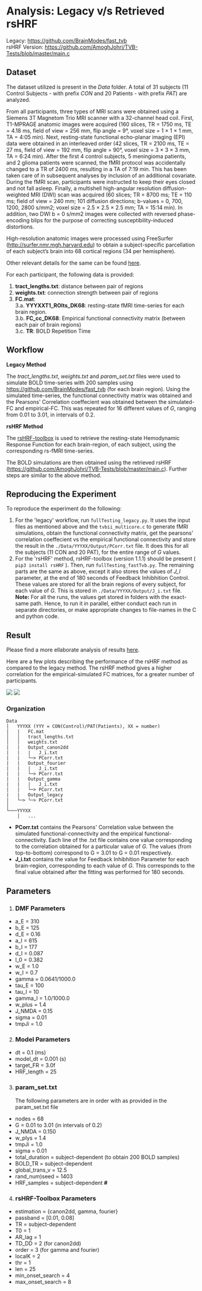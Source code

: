 # Analysis: Legacy v/s Retrieved rsHRF

Legacy: https://github.com/BrainModes/fast_tvb <br>
rsHRF Version: https://github.com/AmoghJohri/TVB-Tests/blob/master/main.c

## Dataset

The dataset utilized is present in the *Data* folder. A total of 31 subjects (11 Control Subjects - with prefix *CON* and 20 Patients - with prefix *PAT*) are analyzed. 

From all participants, three types of MRI scans were obtained using a Siemens 3T Magnetom Trio MRI scanner with a 32-channel head coil. First, T1-MPRAGE anatomic images were acquired (160 slices, TR = 1750 ms, TE = 4.18 ms, field of view = 256 mm, flip angle = 9°, voxel size = 1 × 1 × 1 mm, TA = 4:05 min). Next, resting-state functional echo-planar imaging (EPI) data were obtained in an interleaved order (42 slices, TR = 2100 ms, TE = 27 ms, field of view = 192 mm, flip angle = 90°, voxel size = 3 × 3 × 3 mm, TA = 6:24 min). After the first 4 control subjects, 5 meningioma patients, and 2 glioma patients were scanned, the fMRI protocol was accidentally changed to a TR of 2400 ms, resulting in a TA of 7:19 min. This has been taken care of in subsequent analyses by inclusion of an additional covariate. During the fMRI scan, participants were instructed to keep their eyes closed and not fall asleep. Finally, a multishell high-angular resolution diffusion-weighted MRI (DWI) scan was acquired (60 slices; TR = 8700 ms; TE = 110 ms; field of view = 240 mm; 101 diffusion directions; b-values = 0, 700, 1200, 2800 s/mm2; voxel size = 2.5 × 2.5 × 2.5 mm; TA = 15:14 min). In addition, two DWI b = 0 s/mm2 images were collected with reversed phase-encoding blips for the purpose of correcting susceptibility-induced distortions.

High-resolution anatomic images were processed using FreeSurfer (http://surfer.nmr.mgh.harvard.edu) to obtain a subject-specific parcellation of each subject’s brain into 68 cortical regions (34 per hemisphere).

Other relevant details for the same can be found [here](https://www.eneuro.org/content/5/3/ENEURO.0083-18.2018).

For each participant, the following data is provided:
1. **tract_lengths.txt**: distance between pair of regions
2. **weights.txt**: connection strength between pair of regions
3. **FC.mat**: <br>
3.a. **YYYXXT1_ROIts_DK68**: resting-state fMRI time-series for each brain region. <br>
3.b. **FC_cc_DK68**: Empirical functional connectivity matrix (between each pair of brain regions) <br>
3.c. **TR**: BOLD Repetition Time

## Workflow

**Legacy Method**

The *tract_lengths.txt*, *weights.txt* and *param_set.txt* files were used to simulate BOLD time-series with 200 samples using https://github.com/BrainModes/fast_tvb (for each brain region). Using the simulated time-series, the functional connectivity matrix was obtained and the Pearsons' Correlation coeffecient was obtained between the simulated-FC and empirical-FC. This was repeated for 16 different values of *G*, ranging from 0.01 to 3.01, in intervals of 0.2.

**rsHRF Method**

The [rsHRF-toolbox](https://github.com/BIDS-Apps/rsHRF) is used to retrieve the resting-state Hemodynamic Response Function for each brain-region, of each subject, using the corresponding rs-fMRI time-series.

The BOLD simulations are then obtained using the retrieved rsHRF (https://github.com/AmoghJohri/TVB-Tests/blob/master/main.c). Further steps are similar to the above method.

## Reproducing the Experiment

To reproduce the experiment do the following:
1. For the 'legacy' workflow, run `fullTesting_legacy.py`. It uses the input files as mentioned above and the `tvbii_multicore.c` to generate fMRI simulations, obtain the functional connectivity matrix, get the pearsons' correlation coeffecient vs the empirical functional connectivity and store the result in the `./Data/YYYXX/Output/PCorr.txt` file. It does this for all the subjects (11 CON and 20 PAT), for the entire range of *G* values.
2. For the 'rsHRF' method, rsHRF-toolbox (version 1.1.1) should be present ( `pip3 install rsHRF` ). Then, run `fullTesting_fastTvb.py`. The remaining parts are the same as above, except it also stores the values of *J_I* parameter, at the end of 180 seconds of Feedback Inhibhition Control. These values are stored for all the brain regions of every subject, for each value of *G*. This is stored in `./Data/YYYXX/Output/J_i.txt` file.
**Note:** For all the runs, the values get stored in folders with the exact-same path. Hence, to run it in parallel, either conduct each run in separate directories, or make appropriate changes to file-names in the C and python code.

## Result
Please find a more ellaborate analysis of results [here](https://github.com/AmoghJohri/TVB-Tests/blob/master/legacy_vs_rsHRF.ipynb).

Here are a few plots describing the performance of the rsHRF method as compared to the legacy method. The rsHRF method gives a higher correlation for the empirical-simulated FC matrices, for a greater number of participants.

![](./Images/img2.png)
![](./Images/img3.png)



### Organization
```
Data
│   YYYXX (YYY = CON(Control)/PAT(Patients), XX = number)
|   |   FC.mat
│   │   tract_lengths.txt
│   │   weights.txt
|   |   Output_canon2dd
|   |   |   J_i.txt
|   |   └─> PCorr.txt
|   |   Output_fourier
|   |   |   J_i.txt
|   |   └─> PCorr.txt
|   |   Output_gamma
|   |   |   J_i.txt
|   |   └─> PCorr.txt
|   |   Output_legacy
|   └─> └─> PCorr.txt
│   
└───YYYXX 
    │   ...
```

* **PCorr.txt** contains the Pearsons' Correlation value between the simulated functional-connectivity and the empirical functional-connectivity. Each line of the .txt file contains one value corresponding to the correlation obtained for a particular value of *G*. The values (from top-to-bottom) correspond to G = 3.01 to G = 0.01 respectively. <br>
* **J_i.txt** contains the value for Feedback Inhibhition Parameter for each brain-region, corresponding to each value of *G*. This corresponds to the final value obtained after the fitting was performed for 180 seconds.

## Parameters

1. ### DMF Parameters
* a_E = 310
* b_E = 125
* d_E = 0.16
* a_I = 615
* b_I = 177
* d_I = 0.087
* I_0 = 0.382
* w_E = 1.0
* w_I = 0.7
* gamma = 0.0641/1000.0
* tau_E = 100
* tau_I = 10
* gamma_I = 1.0/1000.0
* w_plus = 1.4
* J_NMDA = 0.15
* sigma = 0.01
* tmpJi = 1.0

2. ### Model Parameters
* dt = 0.1 (ms)
* model_dt = 0.001 (s)
* target_FR = 3.0f
* HRF_length = 25

3. ### param_set.txt 
    The following parameters are in order with as provided in the param_set.txt file
* nodes = 68
* G = 0.01 to 3.01 (in intervals of 0.2)
* J_NMDA = 0.150
* w_plys = 1.4
* tmpJi = 1.0
* sigma = 0.01
* total_duration = subject-dependent (to obtain 200 BOLD samples)
* BOLD_TR = subject-dependent
* global_trans_v = 12.5
* rand_num)seed = 1403
* HRF_samples = subject-dependent **#**

4. ### rsHRF-Toolbox Parameters
* estimation = {canon2dd, gamma, fourier}
* passband = [0.01, 0.08]
* TR = subject-dependent
* T0 = 1
* AR_lag = 1
* TD_DD = 2 (for canon2dd)
* order = 3 (for gamma and fourier)
* localK = 2
* thr = 1
* len = 25
* min_onset_search = 4
* max_onset_search = 8